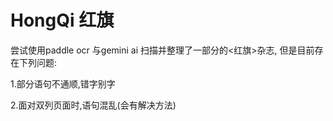 # HongQi 红旗
尝试使用paddle ocr 与gemini ai 扫描并整理了一部分的<红旗>杂志,
但是目前存在下列问题:


1.部分语句不通顺,错字别字

2.面对双列页面时,语句混乱(会有解决方法)
